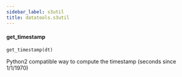 ```yaml
---
sidebar_label: s3util
title: datatools.s3util
---
```


#### get\_timestamp

```python
get_timestamp(dt)
```

Python2 compatible way to compute the timestamp (seconds since 1/1/1970)

